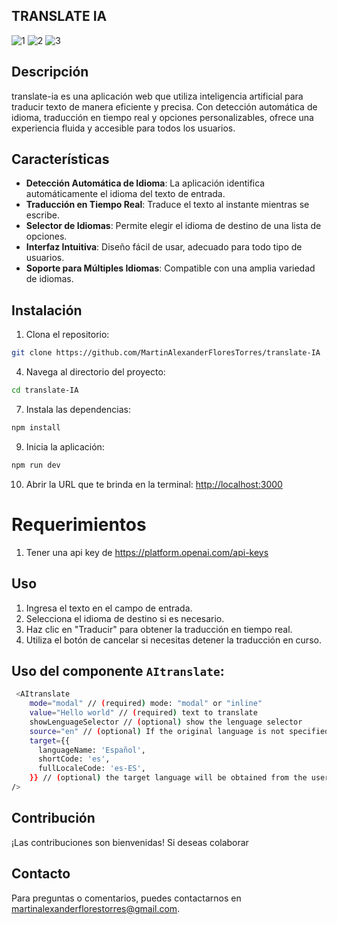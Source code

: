 
## TRANSLATE IA
![1](https://github.com/user-attachments/assets/87156c68-c61f-47b1-84d7-d7ece395868a)
![2](https://github.com/user-attachments/assets/4f6d5262-8ab3-40bf-abc3-ea9a561be6d3)
![3](https://github.com/user-attachments/assets/6dc32b2b-bd5f-42a1-b9c5-5b577181ada2)


## Descripción

translate-ia es una aplicación web que utiliza inteligencia artificial para traducir texto de manera eficiente y precisa. Con detección automática de idioma, traducción en tiempo real y opciones personalizables, ofrece una experiencia fluida y accesible para todos los usuarios.

## Características

- **Detección Automática de Idioma**: La aplicación identifica automáticamente el idioma del texto de entrada.
- **Traducción en Tiempo Real**: Traduce el texto al instante mientras se escribe.
- **Selector de Idiomas**: Permite elegir el idioma de destino de una lista de opciones.
- **Interfaz Intuitiva**: Diseño fácil de usar, adecuado para todo tipo de usuarios.
- **Soporte para Múltiples Idiomas**: Compatible con una amplia variedad de idiomas.

## Instalación

1. Clona el repositorio:
```bash
git clone https://github.com/MartinAlexanderFloresTorres/translate-IA
```
4. Navega al directorio del proyecto:
```bash
cd translate-IA
```
7. Instala las dependencias:
```bash
npm install
```
9. Inicia la aplicación:
```bash
npm run dev
```
10. Abrir la URL que te brinda en la terminal:
[http://localhost:3000](http://localhost:3000)

# Requerimientos
1. Tener una api key de https://platform.openai.com/api-keys

## Uso

1. Ingresa el texto en el campo de entrada.
2. Selecciona el idioma de destino si es necesario.
3. Haz clic en "Traducir" para obtener la traducción en tiempo real.
4. Utiliza el botón de cancelar si necesitas detener la traducción en curso.

## Uso del componente `AItranslate`:
```bash
 <AItranslate
    mode="modal" // (required) mode: "modal" or "inline"
    value="Hello world" // (required) text to translate
    showLenguageSelector // (optional) show the lenguage selector
    source="en" // (optional) If the original language is not specified, it will be deducted
    target={{
      languageName: 'Español',
      shortCode: 'es',
      fullLocaleCode: 'es-ES',
    }} // (optional) the target language will be obtained from the user if it is not specified
/>

```

## Contribución

¡Las contribuciones son bienvenidas! Si deseas colaborar


## Contacto

Para preguntas o comentarios, puedes contactarnos en [martinalexanderflorestorres@gmail.com](mailto:martinalexanderflorestorres@gmail.com).


